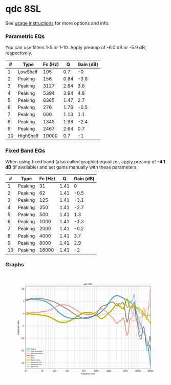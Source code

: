 # qdc 8SL
See [usage instructions](https://github.com/jaakkopasanen/AutoEq#usage) for more options and info.

### Parametric EQs
You can use filters 1-5 or 1-10. Apply preamp of -6.0 dB or -5.9 dB, respectively.

|   # | Type      |   Fc (Hz) |    Q |   Gain (dB) |
|-----|-----------|-----------|------|-------------|
|   1 | LowShelf  |       105 | 0.7  |        -0   |
|   2 | Peaking   |       156 | 0.84 |        -3.8 |
|   3 | Peaking   |      3127 | 2.84 |         3.6 |
|   4 | Peaking   |      5394 | 3.94 |         4.8 |
|   5 | Peaking   |      8365 | 1.47 |         2.7 |
|   6 | Peaking   |       276 | 1.76 |        -0.5 |
|   7 | Peaking   |       600 | 1.13 |         1.1 |
|   8 | Peaking   |      1345 | 1.98 |        -2.4 |
|   9 | Peaking   |      2467 | 2.64 |         0.7 |
|  10 | HighShelf |     10000 | 0.7  |        -1   |

### Fixed Band EQs
When using fixed band (also called graphic) equalizer, apply preamp of **-4.1 dB** (if available) and set gains manually with these parameters.

|   # | Type    |   Fc (Hz) |    Q |   Gain (dB) |
|-----|---------|-----------|------|-------------|
|   1 | Peaking |        31 | 1.41 |         0   |
|   2 | Peaking |        62 | 1.41 |        -0.5 |
|   3 | Peaking |       125 | 1.41 |        -3.1 |
|   4 | Peaking |       250 | 1.41 |        -2.7 |
|   5 | Peaking |       500 | 1.41 |         1.3 |
|   6 | Peaking |      1000 | 1.41 |        -1.3 |
|   7 | Peaking |      2000 | 1.41 |        -0.2 |
|   8 | Peaking |      4000 | 1.41 |         3.7 |
|   9 | Peaking |      8000 | 1.41 |         2.9 |
|  10 | Peaking |     16000 | 1.41 |        -2   |

### Graphs
![](./qdc%208SL.png)
